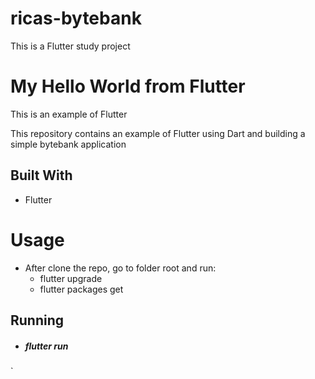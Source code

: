 # ricas-bytebank
This is a Flutter study project

# My Hello World from Flutter

This is an example of Flutter

This repository contains an example of Flutter using Dart and building a simple bytebank application

## Built With
- Flutter

# Usage
- After clone the repo, go to folder root and run:
  - flutter upgrade
  - flutter packages get
    
## Running
- ##### flutter run
` 
